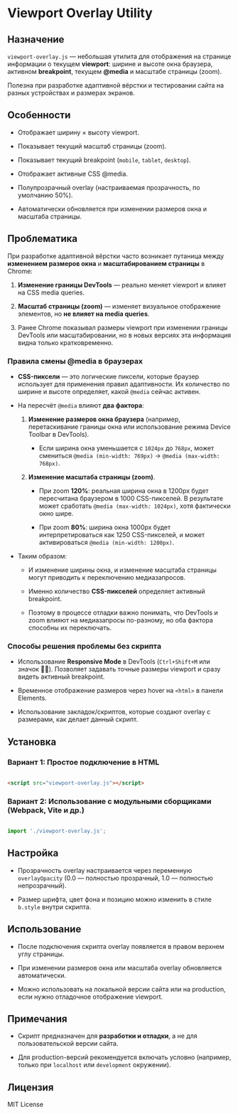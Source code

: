 <!-- // File: viewport-overlay.js

// File --help: viewprot-overlay_readme.md

// Title: Viewport Overlay Utility Documentation

// Version: rev.1.0

// Author: ElvenRivendil + Днева (ИИ-ассистент)

// Date: 2025-08-26

// Description: Подробная документация для утилиты viewport-overlay.js,

// включая установку, использование и особенности работы в Chrome. -->

  
  

# Viewport Overlay Utility

  

## Назначение

  

`viewport-overlay.js` — небольшая утилита для отображения на странице информации о текущем **viewport**: ширине и высоте окна браузера, активном **breakpoint**, текущем **@media** и масштабе страницы (zoom).

  

Полезна при разработке адаптивной вёрстки и тестировании сайта на разных устройствах и размерах экранов.

  

## Особенности

  

* Отображает ширину × высоту viewport.

* Показывает текущий масштаб страницы (zoom).

* Показывает текущий breakpoint (`mobile`, `tablet`, `desktop`).

* Отображает активные CSS @media.

* Полупрозрачный overlay (настраиваемая прозрачность, по умолчанию 50%).

* Автоматически обновляется при изменении размеров окна и масштаба страницы.

  

## Проблематика

  

При разработке адаптивной вёрстки часто возникает путаница между **изменением размеров окна** и **масштабированием страницы** в Chrome:

  

1. **Изменение границы DevTools** — реально меняет viewport и влияет на CSS media queries.

2. **Масштаб страницы (zoom)** — изменяет визуальное отображение элементов, но **не влияет на media queries**.

3. Ранее Chrome показывал размеры viewport при изменении границы DevTools или масштабировании, но в новых версиях эта информация видна только кратковременно.

  
  
  ### Правила смены @media в браузерах

- **CSS-пиксели** — это логические пиксели, которые браузер использует для применения правил адаптивности. Их количество по ширине и высоте определяет, какой `@media` сейчас активен.
    
- На пересчёт `@media` влияют **два фактора**:
    
    1. **Изменение размеров окна браузера** (например, перетаскивание границы окна или использование режима Device Toolbar в DevTools).
        
        - Если ширина окна уменьшается с `1024px` до `768px`, может смениться `@media (min-width: 769px)` → `@media (max-width: 768px)`.
            
    2. **Изменение масштаба страницы (zoom)**.
        
        - При zoom **120%**: реальная ширина окна в 1200px будет пересчитана браузером в 1000 CSS-пикселей. В результате может сработать `@media (max-width: 1024px)`, хотя фактически окно шире.
            
        - При zoom **80%**: ширина окна 1000px будет интерпретироваться как 1250 CSS-пикселей, и может активироваться `@media (min-width: 1200px)`.
            
- Таким образом:
    
    - И изменение ширины окна, и изменение масштаба страницы могут приводить к переключению медиазапросов.
        
    - Именно количество **CSS-пикселей** определяет активный breakpoint.
        
    - Поэтому в процессе отладки важно понимать, что DevTools и zoom влияют на медиазапросы по-разному, но оба фактора способны их переключать.

### Способы решения проблемы без скрипта

  

* Использование **Responsive Mode** в DevTools (`Ctrl+Shift+M` или значок 📱📐). Позволяет задавать точные размеры viewport и сразу видеть активный breakpoint.

* Временное отображение размеров через hover на `<html>` в панели Elements.

* Использование закладок/скриптов, которые создают overlay с размерами, как делает данный скрипт.

  

## Установка

  

### Вариант 1: Простое подключение в HTML

  

```html

<script src="viewport-overlay.js"></script>

```

  

### Вариант 2: Использование с модульными сборщиками (Webpack, Vite и др.)

  

```javascript

import './viewport-overlay.js';

```

  

## Настройка

  

* Прозрачность overlay настраивается через переменную `overlayOpacity` (0.0 — полностью прозрачный, 1.0 — полностью непрозрачный).

* Размер шрифта, цвет фона и позицию можно изменить в стиле `b.style` внутри скрипта.

  

## Использование

  

* После подключения скрипта overlay появляется в правом верхнем углу страницы.

* При изменении размеров окна или масштаба overlay обновляется автоматически.

* Можно использовать на локальной версии сайта или на production, если нужно отладочное отображение viewport.

  

## Примечания

  

* Скрипт предназначен для **разработки и отладки**, а не для пользовательской версии сайта.

* Для production-версий рекомендуется включать условно (например, только при `localhost` или `development` окружении).

  

## Лицензия

  

MIT License